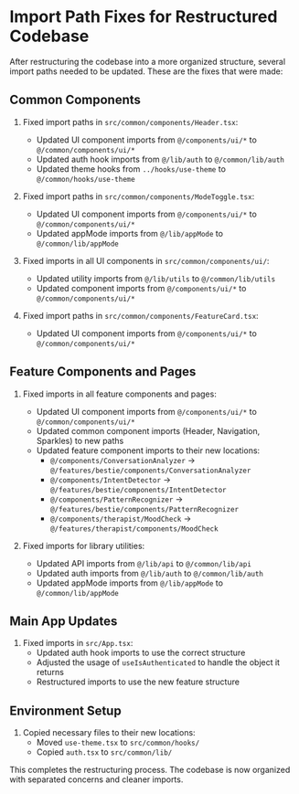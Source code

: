 # Import Path Fixes for Restructured Codebase

After restructuring the codebase into a more organized structure, several import paths needed to be updated. These are the fixes that were made:

## Common Components

1. Fixed import paths in `src/common/components/Header.tsx`:

   - Updated UI component imports from `@/components/ui/*` to `@/common/components/ui/*`
   - Updated auth hook imports from `@/lib/auth` to `@/common/lib/auth`
   - Updated theme hooks from `../hooks/use-theme` to `@/common/hooks/use-theme`

2. Fixed import paths in `src/common/components/ModeToggle.tsx`:

   - Updated UI component imports from `@/components/ui/*` to `@/common/components/ui/*`
   - Updated appMode imports from `@/lib/appMode` to `@/common/lib/appMode`

3. Fixed imports in all UI components in `src/common/components/ui/`:

   - Updated utility imports from `@/lib/utils` to `@/common/lib/utils`
   - Updated component imports from `@/components/ui/*` to `@/common/components/ui/*`

4. Fixed import paths in `src/common/components/FeatureCard.tsx`:
   - Updated UI component imports from `@/components/ui/*` to `@/common/components/ui/*`

## Feature Components and Pages

1. Fixed imports in all feature components and pages:

   - Updated UI component imports from `@/components/ui/*` to `@/common/components/ui/*`
   - Updated common component imports (Header, Navigation, Sparkles) to new paths
   - Updated feature component imports to their new locations:
     - `@/components/ConversationAnalyzer` → `@/features/bestie/components/ConversationAnalyzer`
     - `@/components/IntentDetector` → `@/features/bestie/components/IntentDetector`
     - `@/components/PatternRecognizer` → `@/features/bestie/components/PatternRecognizer`
     - `@/components/therapist/MoodCheck` → `@/features/therapist/components/MoodCheck`

2. Fixed imports for library utilities:
   - Updated API imports from `@/lib/api` to `@/common/lib/api`
   - Updated auth imports from `@/lib/auth` to `@/common/lib/auth`
   - Updated appMode imports from `@/lib/appMode` to `@/common/lib/appMode`

## Main App Updates

1. Fixed imports in `src/App.tsx`:
   - Updated auth hook imports to use the correct structure
   - Adjusted the usage of `useIsAuthenticated` to handle the object it returns
   - Restructured imports to use the new feature structure

## Environment Setup

1. Copied necessary files to their new locations:
   - Moved `use-theme.tsx` to `src/common/hooks/`
   - Copied `auth.tsx` to `src/common/lib/`

This completes the restructuring process. The codebase is now organized with separated concerns and cleaner imports.
